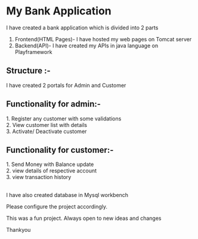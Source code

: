 <h1>My Bank Application</h1>

I have created a bank application which is divided into 2 parts 
1. Frontend(HTML Pages)- I have hosted my web pages on Tomcat server
2. Backend(API)- I have created my APIs in java language on Playframework 

<h2>Structure :-</h2>
I have created 2 portals for Admin and Customer

<h2>Functionality for admin:-</h2>
1. Register any customer with some validations<br>
2. View customer list with details<br>
3. Activate/ Deactivate customer

<h2>Functionality for customer:-</h2>
1. Send Money with Balance update<br>
2. view details of respective account<br>
3. view transaction history <br><br>

I have also created database in Mysql workbench 

Please configure the project accordingly.

This was a fun project. Always open to new ideas and changes

Thankyou
